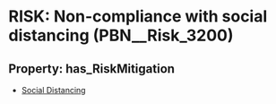 # RISK: __Non-compliance with social distancing__ (PBN__Risk_3200)

## Property: has_RiskMitigation

* [Social Distancing](PBN__Mitigation_35)

